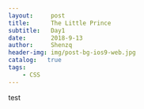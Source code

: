```yaml
---
layout:     post
title:      The Little Prince
subtitle:   Day1
date:       2018-9-13
author:     Shenzq
header-img: img/post-bg-ios9-web.jpg
catalog:   true
tags:
    - CSS
---
```


test






